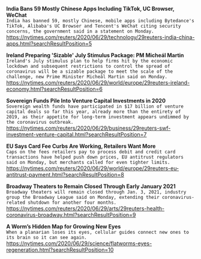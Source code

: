 **India Bans 59 Mostly Chinese Apps Including TikTok, UC Browser, WeChat**\
`India has banned 59, mostly Chinese, mobile apps including Bytedance's TikTok, Alibaba's UC Browser and Tencent's WeChat citing security concerns, the government said in a statement on Monday. `\
https://nytimes.com/reuters/2020/06/29/technology/29reuters-india-china-apps.html?searchResultPosition=5

**Ireland Preparing 'Sizable' July Stimulus Package: PM Micheál Martin**\
`Ireland's July stimulus plan to help firms hit by the economic lockdown and subsequent restrictions to control the spread of coronavirus will be a sizable package to meet the scale of the challenge, new Prime Minister Micheál Martin said on Monday. `\
https://nytimes.com/reuters/2020/06/29/world/europe/29reuters-ireland-economy.html?searchResultPosition=6

**Sovereign Funds Pile Into Venture Capital Investments in 2020**\
`Sovereign wealth funds have participated in $17 billion of venture capital deals so far this year, already more than the entirety of 2019, as their appetite for long-term investment appears undimmed by the coronavirus outbreak.`\
https://nytimes.com/reuters/2020/06/29/business/29reuters-swf-investment-venture-capital.html?searchResultPosition=7

**EU Says Card Fee Curbs Are Working, Retailers Want More**\
`Caps on the fees retailers pay to process debit and credit card transactions have helped push down prices, EU antitrust regulators said on Monday, but merchants called for even tighter limits.`\
https://nytimes.com/reuters/2020/06/29/world/europe/29reuters-eu-antitrust-payment.html?searchResultPosition=8

**Broadway Theaters to Remain Closed Through Early January 2021**\
`Broadway theaters will remain closed through Jan. 3, 2021, industry group the Broadway League said on Monday, extending their coronavirus-related shutdown for another four months.`\
https://nytimes.com/reuters/2020/06/29/arts/29reuters-health-coronavirus-broadway.html?searchResultPosition=9

**A Worm’s Hidden Map for Growing New Eyes**\
`When a planarian loses its eyes, cellular guides connect new ones to its brain so it can see again.`\
https://nytimes.com/2020/06/29/science/flatworms-eyes-regeneration.html?searchResultPosition=10


